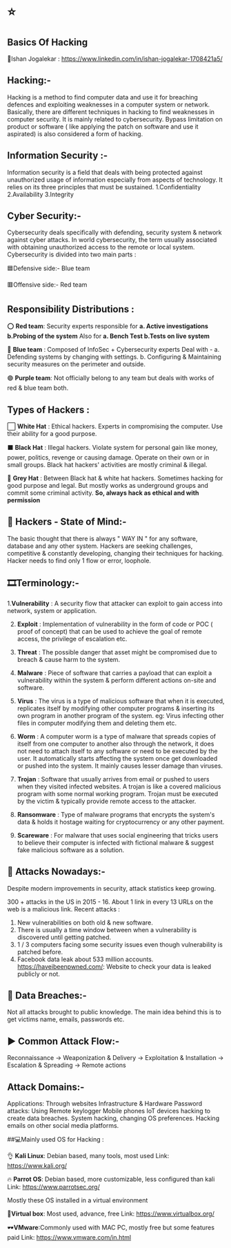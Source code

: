 # ⭐
## Basics Of Hacking
💎Ishan Jogalekar : https://www.linkedin.com/in/ishan-jogalekar-1708421a5/

## Hacking:-

Hacking is a method to find computer data and use it for breaching defences and exploiting weaknesses in a computer system or network.
Basically, there are different techniques in hacking to find weaknesses in computer security.
It is mainly related to cybersecurity.
Bypass limitation on product or software ( like applying the patch on software and use it aspirated) is also considered a form of hacking.

## Information Security :-

Information security is a field that deals with being protected against
unauthorized usage of information especially from aspects of technology. It relies on its three principles that must be sustained.
1.Confidentiality
2.Availability
3.Integrity

## Cyber Security:-

Cybersecurity deals specifically with defending, security system & network against cyber attacks.
In world cybersecurity, the term usually associated with obtaining unauthorized access to the remote or local system.
Cybersecurity is divided into two main parts :

🟦Defensive side:- Blue team

🟥Offensive side:- Red team

## Responsibility Distributions :

⭕ **Red team**: Security experts responsible for 
                                     **a. Active investigations 
                                       b.Probing of the system** 
                     Also for 
                                  **a. Bench Test     b.Tests on live system**

🔵 **Blue team** :  Composed of InfoSec + Cybersecurity experts
                                    Deal with -
                                             a. Defending systems by changing with settings.
                                             b. Configuring & Maintaining security measures on the perimeter and outside.

🟣 **Purple team**: Not officially belong to any team but deals with works of red & blue team both.


## Types of Hackers :
 ⬜ **White Hat** :
Ethical hackers.
Experts in compromising the computer.
Use their ability for a good purpose.


 ⬛ **Black Hat** :
Illegal hackers.
Violate system for personal gain like money, power, politics, revenge or causing damage.
Operate on their own or in small groups.
Black hat hackers' activities are mostly criminal & illegal.

🎱 **Grey Hat** :
Between Black hat & white hat hackers.
Sometimes hacking for good purpose and legal.
But mostly works as underground groups and commit some criminal activity.
**So, always hack as ethical and with permission**

## 🧠 Hackers - State of Mind:-
The basic thought that there is always " WAY IN " for any software, database and any other system.
Hackers are seeking challenges, competitive & constantly developing, changing their techniques for hacking.
Hacker needs to find only 1 flow or error, loophole.


## 🎞Terminology:-

1.**Vulnerability** :
A security flow that attacker can exploit to gain access into network, system or application.

2. **Exploit** :
Implementation of vulnerability in the form of code or POC ( proof of concept) that can be used to achieve the goal of remote access, the privilege of escalation etc.

3. **Threat** :
The possible danger that asset might be compromised due to breach & cause harm to the system.

4. **Malware** :
Piece of software that carries a payload that can exploit a vulnerability within the system & perform different actions on-site and software.

5. **Virus** :
The virus is a type of malicious software that when it is executed, replicates itself by modifying other computer programs & inserting its own program in another program of the system.
eg: Virus infecting other files in computer modifying them and deleting them etc.

6. **Worm** :
A computer worm is a type of malware that spreads copies of itself from one computer to another also through the network, it does not need to attach itself to any software or need to be executed by the user. It automatically starts affecting the system once get downloaded or pushed into the system.  It mainly causes lesser damage than viruses.

7. **Trojan** :
Software that usually arrives from email or pushed to users when they visited infected websites. A trojan is like a covered malicious program with some normal working program. Trojan must be executed by the victim & typically provide remote access to the attacker.

8. **Ransomware** :
Type of malware programs that encrypts the system's data & holds it hostage waiting for cryptocurrency or any other payment.

9. **Scareware** :
For malware that uses social engineering that tricks users to believe their computer is infected with fictional malware & suggest fake malicious software as a solution.

## 📅 Attacks Nowadays:-
Despite modern improvements in security, attack statistics keep growing.


300 + attacks in the US in 2015  16.
About 1 link in every 13 URLs on the web is a malicious link.
Recent attacks :
1. New vulnerabilities on both old & new software.
2. There is usually a time window between when a vulnerability is discovered until getting patched.
3. 1 / 3 computers facing some security issues even though vulnerability is patched before.
4. Facebook data leak about 533 million accounts.
https://haveibeenpwned.com/:  Website to check your data is leaked publicly or not.

## 📀 Data Breaches:-

Not all attacks brought to public knowledge.
The main idea behind this is to get victims name, emails, passwords etc.


## ▶ Common Attack Flow:-

Reconnaissance → Weaponization & Delivery → Exploitation & Installation →
Escalation & Spreading → Remote actions

## Attack Domains:-

Applications: Through websites Infrastructure & Hardware
Password attacks: Using Remote keylogger
Mobile phones
IoT devices hacking to create data breaches.
System hacking, changing OS preferences.
Hacking emails on other social media platforms.

##💻Mainly used OS for Hacking :

👌 **Kali Linux**: Debian based, many tools, most used
                                 Link: https://www.kali.org/

🔥 **Parrot OS**: Debian based, more customizable, less configured than kali
                                 Link: https://www.parrotsec.org/

Mostly these OS installed in a virtual environment

🔷**Virtual box**: Most used, advance, free
                                     Link: https://www.virtualbox.org/

🕶**VMware**:Commonly used with MAC PC, mostly free but some features paid
                                     Link: https://www.vmware.com/in.html


